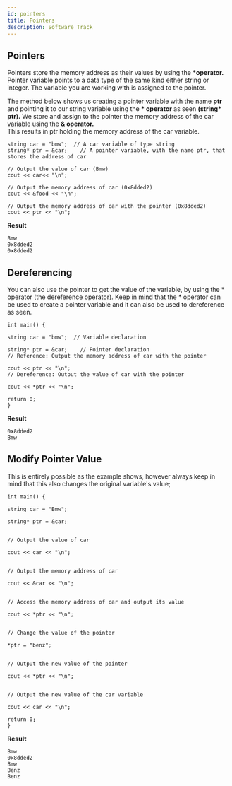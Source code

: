 ```yaml
---
id: pointers
title: Pointers
description: Software Track
---
```



## Pointers  

Pointers store the memory address as their values by using the __*operator.__ Pointer variable points to a data type of the same kind either string or integer. The variable you are working with is assigned to the pointer.  

The method below shows us creating a pointer variable with the name __ptr__ and pointing it to our string variable using the __* operator__ as seen __(string* ptr).__ We store and assign to the pointer the memory address of the car variable using the __& operator.__  
This results in ptr holding the memory address of the car variable.  

    string car = "bmw";  // A car variable of type string
    string* ptr = &car;    // A pointer variable, with the name ptr, that stores the address of car

    // Output the value of car (Bmw)
    cout << car<< "\n";

    // Output the memory address of car (0x8dded2)
    cout << &food << "\n";

    // Output the memory address of car with the pointer (0x8dded2)
    cout << ptr << "\n";

__Result__  

    Bmw
    0x8dded2
    0x8dded2

## Dereferencing

You can also use the pointer to get the value of the variable, by using the * operator (the dereference operator). Keep in mind that the * operator can be used to create a pointer variable and it can also be used to dereference as seen.  


    int main() {
    
    string car = "bmw";  // Variable declaration
    
    string* ptr = &car;    // Pointer declaration
    // Reference: Output the memory address of car with the pointer
    
    cout << ptr << "\n";
    // Dereference: Output the value of car with the pointer
    
    cout << *ptr << "\n";
    
    return 0;
    }  

__Result__  

    0x8dded2
    Bmw

## Modify Pointer Value  


This is entirely possible as the example shows, however always keep in mind that this also changes the original variable's value;  


    int main() {
    
    string car = "Bmw";
    
    string* ptr = &car;

    
    // Output the value of car
    
    cout << car << "\n";

    
    // Output the memory address of car
    
    cout << &car << "\n";

    
    // Access the memory address of car and output its value
    
    cout << *ptr << "\n";
    
    
    // Change the value of the pointer
    
    *ptr = "benz";
    
    
    // Output the new value of the pointer
    
    cout << *ptr << "\n";
    
    
    // Output the new value of the car variable
    
    cout << car << "\n";
    
    return 0;
    }  

__Result__  

    Bmw
    0x8dded2
    Bmw
    Benz
    Benz